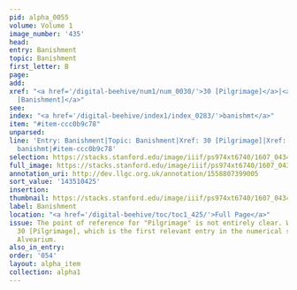 ```yaml
---
pid: alpha_0055
volume: Volume 1
image_number: '435'
head:
entry: Banishment
topic: Banishment
first_letter: B
page:
add:
xref: "<a href='/digital-beehive/num1/num_0030/'>30 [Pilgrimage]</a>|<a href='/digital-beehive/num5/num_1612/'>1182
  [Banishment]</a>"
see:
index: "<a href='/digital-beehive/index1/index_0283/'>banishmt</a>"
item: "#item-ccc0b9c78"
unparsed:
line: 'Entry: Banishment|Topic: Banishment|Xref: 30 [Pilgrimage]|Xref: 1182 [Banishment]|Index:
  banishmt|#item-ccc0b9c78'
selection: https://stacks.stanford.edu/image/iiif/ps974xt6740/1607_0434/322,425,3070,481/full/0/default.jpg
full_image: https://stacks.stanford.edu/image/iiif/ps974xt6740/1607_0434/full/full/0/default.jpg
annotation_uri: http://dev.llgc.org.uk/annotation/1558807399005
sort_value: '143510425'
insertion:
thumbnail: https://stacks.stanford.edu/image/iiif/ps974xt6740/1607_0434/322,425,600,180/250,/0/default.jpg
label: Banishment
location: "<a href='/digital-beehive/toc/toc1_425/'>Full Page</a>"
issue: The point of reference for "Pilgrimage" is not entirely clear. We linked to
  30 [Pilgrimage], which is the first relevant entry in the numerical section of the
  Alvearium.
also_in_entry:
order: '054'
layout: alpha_item
collection: alpha1
---
```

